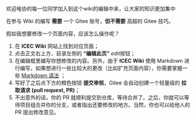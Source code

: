 欢迎电协的每一位同学加入到这个wiki的编辑中来，让大家的知识更加集中

在参与 Wiki 的编写 **需要** 一个 Gitee 账号，**但不需要** 高超的 Gitee 技巧。

假如我想要修改一个页面内容，应该怎么操作呢？

1. 在 **ICEC Wiki** 网站上找到对应页面；
2. 点击正文右上方、目录左侧的 **“编辑此页”** *edit*按钮；
3. 在编辑框里编写你想修改的内容。另外，由于 **ICEC Wiki** 使用 Markdown 进行编写，如果想进行一些比较大的更改（比如扩充页面内容），你需要掌握一些 [Markdown 语法](https://markdown.tw/) ；
4. 写好了之后点下方的橙色按钮 **提交审核**，Gitee 会自动创建一个轻量级的 **拉取请求 (pull request, PR)**；
5. 不出意外的话，你的 PR 就顺利提交到仓库，等待合并了。之后，你就可以等待项目组合并你的分支，或者指出还要修改的地方。当然，你也可以给他人的 PR 提出修改意见。